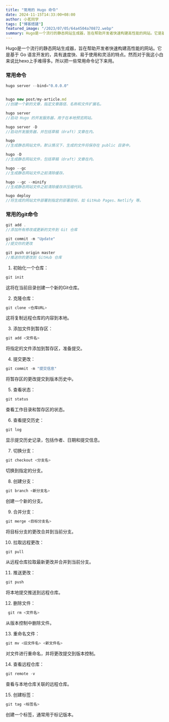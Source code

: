 ```yaml
---
title: "常用的 Hugo 命令"
date: 2024-11-15T14:33:00+08:00
author: 小茗同学
tags: ["博客搭建"]
featured_image: "/2023/07/05/64a4504a70872.webp"
summary: Hugo是一个流行的静态网站生成器，旨在帮助开发者快速构建高性能的网站。它是基于 Go 语言开发的，具有速度快、易于使用和灵活的特点。
---
```



Hugo是一个流行的静态网站生成器，旨在帮助开发者快速构建高性能的网站。它是基于 Go 语言开发的，具有速度快、易于使用和灵活的特点。然而对于我这小白来说比hexo上手难得多。所以把一些常用命令记下来用。

<h3 class="uk-heading-bullet">常用命令</h3>

```js
hugo server --bind="0.0.0.0"


hugo new post/my-article.md
//创建一个新的文章，指定文章路径、名称和文件扩展名。

hugo server
//启动 Hugo 的开发服务器，用于在本地预览网站。

hugo server -D
//启动开发服务器，并包括草稿（draft）文章在内。

hugo
//生成静态网站文件。默认情况下，生成的文件将保存在 public 目录中。

hugo -D
//生成静态网站文件，包括草稿（draft）文章在内。

hugo --gc
//生成静态网站文件之前清除缓存。

hugo --gc --minify
//生成静态网站文件之前清除缓存并压缩代码。

hugo deploy
//将生成的网站文件部署到指定的部署目标，如 GitHub Pages、Netlify 等。
```

<!--<h3>首次推送</h3>

   ```js
   git init
   git add .
   //初始化 Git 仓库并将生成的静态文件添加到仓库中

   git commit -m "Initial commit"
   //提交你的更改

   git remote add origin <your-github-repo>
   //关联本地仓库与 GitHub 仓库。

   git push -u origin master
   //推送本地仓库到 GitHub 仓库
   ```
-->
<h3 class="uk-heading-bullet">常用的git命令</h3>


   ```js
   git add .
   //添加所有修改或更新的文件到 Git 仓库

   git commit -m "Update"
   //提交你的更改

   git push origin master
   //推送你的更改到 GitHub 仓库
   ```

1. 初始化一个仓库：
```js
git init
```
这将在当前目录创建一个新的Git仓库。

2. 克隆仓库：
```js
git clone <仓库URL>
```
这将复制远程仓库的内容到本地。

3. 添加文件到暂存区：
```js
git add <文件名>
```
将指定的文件添加到暂存区，准备提交。

4. 提交更改：
```js
git commit -m "提交信息"
```
将暂存区的更改提交到版本历史中。

5. 查看状态：
```js
git status
```
查看工作目录和暂存区的状态。

6. 查看提交历史：
```js
git log
```
显示提交历史记录，包括作者、日期和提交信息。

7. 切换分支：
```js
git checkout <分支名>
```
切换到指定的分支。

8. 创建分支：
```js
git branch <新分支名>
```
创建一个新的分支。

9. 合并分支：
```js
git merge <目标分支名>
```
将目标分支的更改合并到当前分支。

10. 拉取远程更改：
```js
git pull
```
从远程仓库拉取最新更改并合并到当前分支。

11. 推送更改：
```js
git push
```
 将本地提交推送到远程仓库。

12. 删除文件：
```js
 git rm <文件名>
```
从版本控制中删除文件。

13. 重命名文件：
```js
git mv <旧文件名> <新文件名>
```
对文件进行重命名，并将更改提交到版本控制。

14. 查看远程仓库：
 ```js
git remote -v
```
查看与本地仓库关联的远程仓库。

15. 创建标签：
```js
git tag <标签名>
```
创建一个标签，通常用于标记版本。